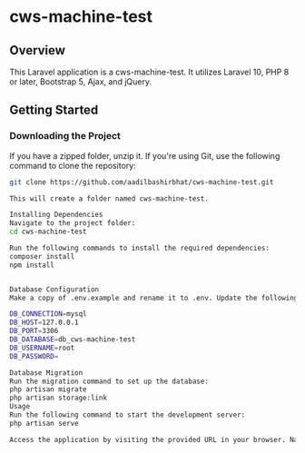 # cws-machine-test

## Overview

This Laravel application is a cws-machine-test. It utilizes Laravel 10, PHP 8 or later, Bootstrap 5, Ajax, and jQuery.

## Getting Started

### Downloading the Project

If you have a zipped folder, unzip it. If you're using Git, use the following command to clone the repository:

```bash
git clone https://github.com/aadilbashirbhat/cws-machine-test.git

This will create a folder named cws-machine-test.

Installing Dependencies
Navigate to the project folder:
cd cws-machine-test

Run the following commands to install the required dependencies:
composer install
npm install


Database Configuration
Make a copy of .env.example and rename it to .env. Update the following sections in the .env file with your database configuration:

DB_CONNECTION=mysql
DB_HOST=127.0.0.1
DB_PORT=3306
DB_DATABASE=db_cws-machine-test
DB_USERNAME=root
DB_PASSWORD=

Database Migration
Run the migration command to set up the database:
php artisan migrate
php artisan storage:link
Usage
Run the following command to start the development server:
php artisan serve

Access the application by visiting the provided URL in your browser. Navigate to the registration page, create an account, log in, and you'll be redirected to the new dashboard.
